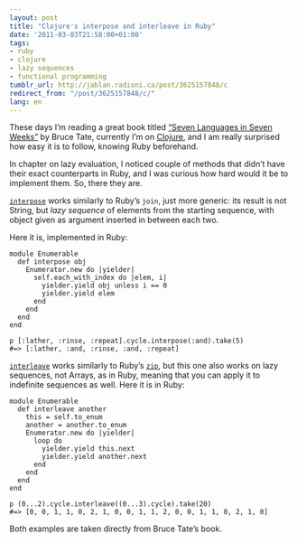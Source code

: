 ```yaml
---
layout: post
title: "Clojure's interpose and interleave in Ruby"
date: '2011-03-03T21:58:00+01:00'
tags:
- ruby
- clojure
- lazy sequences
- functional programming
tumblr_url: http://jablan.radioni.ca/post/3625157848/c
redirect_from: "/post/3625157848/c/"
lang: en
---
```

These days I’m reading a great book titled [“Seven Languages in Seven Weeks”](http://www.pragprog.com/titles/btlang/seven-languages-in-seven-weeks) by Bruce Tate, currently I’m on [Clojure](http://clojure.org/), and I am really surprised how easy it is to follow, knowing Ruby beforehand.

In chapter on lazy evaluation, I noticed couple of methods that didn’t have their exact counterparts in Ruby, and I was curious how hard would it be to implement them. So, there they are.

[`interpose`](http://clojuredocs.org/clojure_core/1.2.0/clojure.core/interpose) works similarly to Ruby’s `join`, just more generic: its result is not String, but _lazy sequence_ of elements from the starting sequence, with object given as argument inserted in between each two.

Here it is, implemented in Ruby:

    module Enumerable
      def interpose obj
        Enumerator.new do |yielder|
          self.each_with_index do |elem, i|
            yielder.yield obj unless i == 0
            yielder.yield elem
          end
        end
      end
    end
    
    p [:lather, :rinse, :repeat].cycle.interpose(:and).take(5)
    #=> [:lather, :and, :rinse, :and, :repeat]

[`interleave`](http://clojuredocs.org/clojure_core/clojure.core/interleave) works similarly to Ruby’s [`zip`](http://www.ruby-doc.org/core/classes/Enumerable.html#M001517), but this one also works on lazy sequences, not Arrays, as in Ruby, meaning that you can apply it to indefinite sequences as well. Here it is in Ruby:

    module Enumerable
      def interleave another
        this = self.to_enum
        another = another.to_enum
        Enumerator.new do |yielder|
          loop do
            yielder.yield this.next
            yielder.yield another.next
          end
        end
      end
    end
    
    p (0...2).cycle.interleave((0...3).cycle).take(20)
    #=> [0, 0, 1, 1, 0, 2, 1, 0, 0, 1, 1, 2, 0, 0, 1, 1, 0, 2, 1, 0]

Both examples are taken directly from Bruce Tate’s book.

